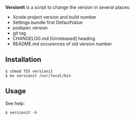 **VersionIt** is a script to change the version in several places:

* Xcode project version and build number
* Settings.bundle first DefaultValue
* podspec version
* git tag
* CHANGELOG.md [Unreleased] heading
* README.md occurences of old version number

## Installation

    $ chmod 755 versionit
    $ mv versionit /usr/local/bin

## Usage

See help:

    $ versionit -h
